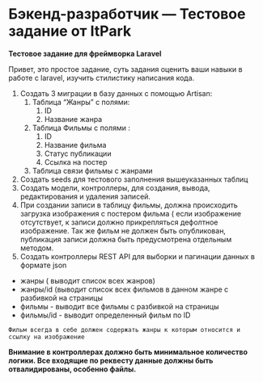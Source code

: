 # Бэкенд-разработчик — Тестовое задание от ItPark

**Тестовое задание для фреймворка Laravel**

Привет, это простое задание, суть задания оценить ваши навыки в работе с laravel, изучить стилистику написания кода.

1. Создать 3 миграции в базу данных с помощью Artisan:
   1. Таблица “Жанры” с полями:
      1. ID
      1. Название жанра
   1. Таблица Фильмы с полями :
      1. ID
      1. Название фильма
      1. Статус публикации 
      1. Ссылка на постер
   1. Таблица связи фильмы с жанрами
1. Создать seeds для тестового заполнения вышеуказанных таблиц
1. Создать модели, контроллеры, для создания, вывода, редактирования и удаления записей.
1. При создании записи в таблицу фильмы, должна происходить загрузка изображения с постером фильма ( если изображение отсутствует, к записи должно прикрепляться дефолтное изображение. Так же фильм не должен быть опубликован, публикация записи должна быть предусмотрена отдельным методом.
1. Создать контроллеры REST API для выборки и пагинации данных в формате json
- жанры ( выводит список всех жанров)
- жанры/id (выводит список всех фильмов в данном жанре с разбивкой на страницы
- фильмы - выводит все фильмы с разбивкой на страницы
- фильмы/id - выводит определенный фильм по ID

`Фильм всегда в себе должен содержать жанры к которым относится и ссылку на изображение`

**Внимание в контроллерах должно быть минимальное количество логики. Все входящие по реквесту данные должны быть отвалидированы, особенно файлы.**
